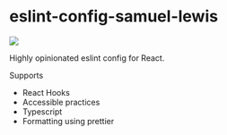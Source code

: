 # eslint-config-samuel-lewis

![](https://img.shields.io/npm/v/eslint-config-samuel-lewis?style=flat-square&logo=npm)

Highly opinionated eslint config for React.

Supports

- React Hooks
- Accessible practices
- Typescript
- Formatting using prettier
